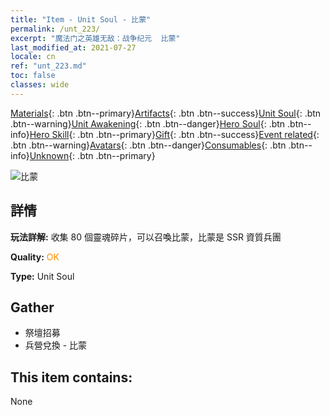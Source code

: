 ```yaml
---
title: "Item - Unit Soul - 比蒙"
permalink: /unt_223/
excerpt: "魔法门之英雄无敌：战争纪元  比蒙"
last_modified_at: 2021-07-27
locale: cn
ref: "unt_223.md"
toc: false
classes: wide
---
```

 [Materials](/ItemsCN/){: .btn .btn--primary}[Artifacts](/ItemsCN/Artifacts/){: .btn .btn--success}[Unit Soul](/ItemsCN/UnitSoul/){: .btn .btn--warning}[Unit Awakening](/ItemsCN/UnitAwakening/){: .btn .btn--danger}[Hero Soul](/ItemsCN/HeroSoul/){: .btn .btn--info}[Hero Skill](/ItemsCN/HeroSkill/){: .btn .btn--primary}[Gift](/ItemsCN/Gift/){: .btn .btn--success}[Event related](/ItemsCN/Events/){: .btn .btn--warning}[Avatars](/ItemsCN/Avatars/){: .btn .btn--danger}[Consumables](/ItemsCN/Consumables/){: .btn .btn--info}[Unknown](/ItemsCN/Unknown/){: .btn .btn--primary}

 ![比蒙](/images/u/ti_bimeng.jpg)

## 詳情
 **玩法詳解:** 收集 80 個靈魂碎片，可以召喚比蒙，比蒙是 SSR 資質兵團

 **Quality:** <span style="color: #FF8C00">OK</span>

 **Type:** Unit Soul

## Gather

*    祭壇招募 
*    兵營兌換 - 比蒙 

## This item contains:

  None


